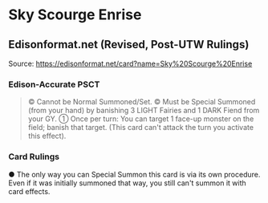 # Sky Scourge Enrise

## Edisonformat.net (Revised, Post-UTW Rulings)

Source: https://edisonformat.net/card?name=Sky%20Scourge%20Enrise

### Edison-Accurate PSCT

> © Cannot be Normal Summoned/Set.
> © Must be Special Summoned (from your hand) by banishing 3 LIGHT Fairies and 1 DARK Fiend from your GY.
> ① Once per turn: You can target 1 face-up monster on the field; banish that target.
> (This card can't attack the turn you activate this effect).

### Card Rulings

● The only way you can Special Summon this card is via its own procedure.
Even if it was initially summoned that way, you still can't summon it with card effects.
            